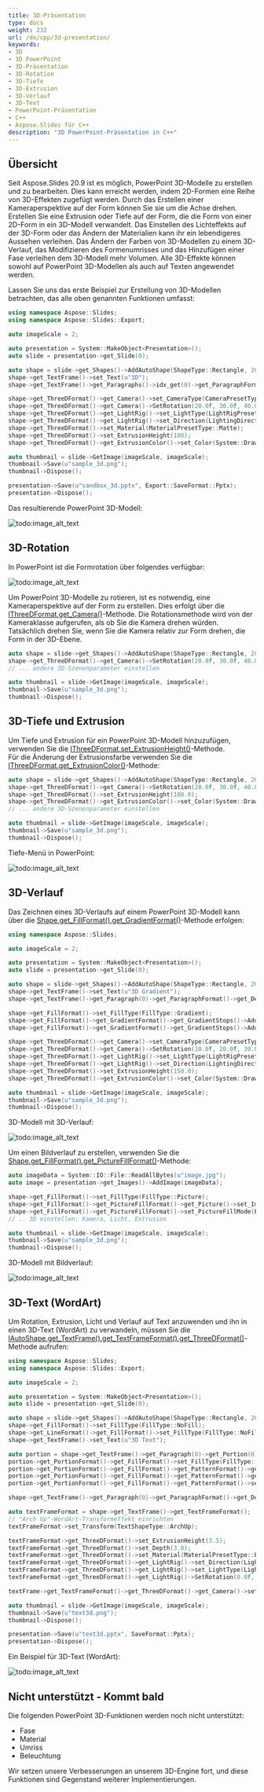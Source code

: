 ```yaml
---  
title: 3D-Präsentation  
type: docs  
weight: 232  
url: /de/cpp/3d-presentation/  
keywords:  
- 3D  
- 3D PowerPoint  
- 3D-Präsentation  
- 3D-Rotation  
- 3D-Tiefe  
- 3D-Extrusion  
- 3D-Verlauf  
- 3D-Text  
- PowerPoint-Präsentation  
- C++  
- Aspose.Slides für C++  
description: "3D PowerPoint-Präsentation in C++"  
---  
```


## Übersicht  
Seit Aspose.Slides 20.9 ist es möglich, PowerPoint 3D-Modelle zu erstellen und zu bearbeiten. Dies kann erreicht werden, indem 2D-Formen eine Reihe von 3D-Effekten zugefügt werden. Durch das Erstellen einer Kameraperspektive auf der Form können Sie sie um die Achse drehen. Erstellen Sie eine Extrusion oder Tiefe auf der Form, die die Form von einer 2D-Form in ein 3D-Modell verwandelt. Das Einstellen des Lichteffekts auf der 3D-Form oder das Ändern der Materialien kann ihr ein lebendigeres Aussehen verleihen. Das Ändern der Farben von 3D-Modellen zu einem 3D-Verlauf, das Modifizieren des Formenumrisses und das Hinzufügen einer Fase verleihen dem 3D-Modell mehr Volumen. Alle 3D-Effekte können sowohl auf PowerPoint 3D-Modellen als auch auf Texten angewendet werden.

Lassen Sie uns das erste Beispiel zur Erstellung von 3D-Modellen betrachten, das alle oben genannten Funktionen umfasst:  
``` cpp  
using namespace Aspose::Slides;  
using namespace Aspose::Slides::Export;  

auto imageScale = 2;  

auto presentation = System::MakeObject<Presentation>();  
auto slide = presentation->get_Slide(0);  

auto shape = slide->get_Shapes()->AddAutoShape(ShapeType::Rectangle, 200.0f, 150.0f, 200.0f, 200.0f);  
shape->get_TextFrame()->set_Text(u"3D");  
shape->get_TextFrame()->get_Paragraphs()->idx_get(0)->get_ParagraphFormat()->get_DefaultPortionFormat()->set_FontHeight(64.0f);  

shape->get_ThreeDFormat()->get_Camera()->set_CameraType(CameraPresetType::OrthographicFront);  
shape->get_ThreeDFormat()->get_Camera()->SetRotation(20.0f, 30.0f, 40.0f);  
shape->get_ThreeDFormat()->get_LightRig()->set_LightType(LightRigPresetType::ThreePt);  
shape->get_ThreeDFormat()->get_LightRig()->set_Direction(LightingDirection::Top);  
shape->get_ThreeDFormat()->set_Material(MaterialPresetType::Matte);  
shape->get_ThreeDFormat()->set_ExtrusionHeight(100);  
shape->get_ThreeDFormat()->get_ExtrusionColor()->set_Color(System::Drawing::Color::get_Blue());  

auto thumbnail = slide->GetImage(imageScale, imageScale);  
thumbnail->Save(u"sample_3d.png");  
thumbnail->Dispose();  

presentation->Save(u"sandbox_3d.pptx", Export::SaveFormat::Pptx);  
presentation->Dispose();  
```  

Das resultierende PowerPoint 3D-Modell:  

![todo:image_alt_text](img_01_01.png)  

## 3D-Rotation  
In PowerPoint ist die Formrotation über folgendes verfügbar:  

![todo:image_alt_text](img_02_01.png)  

Um PowerPoint 3D-Modelle zu rotieren, ist es notwendig, eine Kameraperspektive auf der Form zu erstellen. Dies erfolgt über die [IThreeDFormat.get_Camera()](https://reference.aspose.com/slides/cpp/class/aspose.slides.three_d_format#ad2f989bd1fd64fd4136e1f17660035d4)-Methode. Die Rotationsmethode wird von der Kameraklasse aufgerufen, als ob Sie die Kamera drehen würden. Tatsächlich drehen Sie, wenn Sie die Kamera relativ zur Form drehen, die Form in der 3D-Ebene.  

``` cpp  
auto shape = slide->get_Shapes()->AddAutoShape(ShapeType::Rectangle, 200.0f, 150.0f, 200.0f, 200.0f);  
shape->get_ThreeDFormat()->get_Camera()->SetRotation(20.0f, 30.0f, 40.0f);  
// ... andere 3D-Szenenparameter einstellen  

auto thumbnail = slide->GetImage(imageScale, imageScale);  
thumbnail->Save(u"sample_3d.png");  
thumbnail->Dispose();  
```  

## 3D-Tiefe und Extrusion  
Um Tiefe und Extrusion für ein PowerPoint 3D-Modell hinzuzufügen, verwenden Sie die [IThreeDFormat.set_ExtrusionHeight()](https://reference.aspose.com/slides/cpp/class/aspose.slides.three_d_format#adf0bad4894b1c36d9e4b044ef4978295)-Methode.  
Für die Änderung der Extrusionsfarbe verwenden Sie die [IThreeDFormat.get_ExtrusionColor()](https://reference.aspose.com/slides/cpp/class/aspose.slides.three_d_format#aa7db8859d23a9b4eb2f35f3a42025e9e)-Methode:  

``` cpp  
auto shape = slide->get_Shapes()->AddAutoShape(ShapeType::Rectangle, 200.0f, 150.0f, 200.0f, 200.0f);  
shape->get_ThreeDFormat()->get_Camera()->SetRotation(20.0f, 30.0f, 40.0f);  
shape->get_ThreeDFormat()->set_ExtrusionHeight(100.0);  
shape->get_ThreeDFormat()->get_ExtrusionColor()->set_Color(System::Drawing::Color::get_Purple());  
// ... andere 3D-Szenenparameter einstellen  

auto thumbnail = slide->GetImage(imageScale, imageScale);  
thumbnail->Save(u"sample_3d.png");  
thumbnail->Dispose();  
```  

Tiefe-Menü in PowerPoint:  

![todo:image_alt_text](img_02_02.png)  

## 3D-Verlauf  
Das Zeichnen eines 3D-Verlaufs auf einem PowerPoint 3D-Modell kann über die [Shape.get_FillFormat().get_GradientFormat()](https://reference.aspose.com/slides/cpp/class/aspose.slides.fill_format#a1f075336cb7a0e05cd5d7a706b6f4f58)-Methode erfolgen:  

``` cpp  
using namespace Aspose::Slides;  

auto imageScale = 2;  

auto presentation = System::MakeObject<Presentation>();  
auto slide = presentation->get_Slide(0);  

auto shape = slide->get_Shapes()->AddAutoShape(ShapeType::Rectangle, 200.0f, 150.0f, 250.0f, 250.0f);  
shape->get_TextFrame()->set_Text(u"3D Gradient");  
shape->get_TextFrame()->get_Paragraph(0)->get_ParagraphFormat()->get_DefaultPortionFormat()->set_FontHeight(64.0f);  

shape->get_FillFormat()->set_FillType(FillType::Gradient);  
shape->get_FillFormat()->get_GradientFormat()->get_GradientStops()->Add(0, System::Drawing::Color::get_Blue());  
shape->get_FillFormat()->get_GradientFormat()->get_GradientStops()->Add(100.0f, System::Drawing::Color::get_Orange());  

shape->get_ThreeDFormat()->get_Camera()->set_CameraType(CameraPresetType::OrthographicFront);  
shape->get_ThreeDFormat()->get_Camera()->SetRotation(10.0f, 20.0f, 30.0f);  
shape->get_ThreeDFormat()->get_LightRig()->set_LightType(LightRigPresetType::Flat);  
shape->get_ThreeDFormat()->get_LightRig()->set_Direction(LightingDirection::Top);  
shape->get_ThreeDFormat()->set_ExtrusionHeight(150.0);  
shape->get_ThreeDFormat()->get_ExtrusionColor()->set_Color(System::Drawing::Color::get_DarkOrange());  

auto thumbnail = slide->GetImage(imageScale, imageScale);  
thumbnail->Save(u"sample_3d.png");  
thumbnail->Dispose();  
```  

3D-Modell mit 3D-Verlauf:  

![todo:image_alt_text](img_02_03.png)  
  
Um einen Bildverlauf zu erstellen, verwenden Sie die [Shape.get_FillFormat().get_PictureFillFormat()](https://reference.aspose.com/slides/cpp/class/aspose.slides.fill_format#ac01c9a38197ddcd80c180aceeaf155cb)-Methode:  
``` cpp  
auto imageData = System::IO::File::ReadAllBytes(u"image.jpg");  
auto image = presentation->get_Images()->AddImage(imageData);  

shape->get_FillFormat()->set_FillType(FillType::Picture);  
shape->get_FillFormat()->get_PictureFillFormat()->get_Picture()->set_Image(image);  
shape->get_FillFormat()->get_PictureFillFormat()->set_PictureFillMode(PictureFillMode::Stretch);  
// .. 3D einstellen: Kamera, Licht, Extrusion  

auto thumbnail = slide->GetImage(imageScale, imageScale);  
thumbnail->Save(u"sample_3d.png");  
thumbnail->Dispose();  
```  

3D-Modell mit Bildverlauf:  

![todo:image_alt_text](img_02_04.png)  

## 3D-Text (WordArt)  
Um Rotation, Extrusion, Licht und Verlauf auf Text anzuwenden und ihn in einen 3D-Text (WordArt) zu verwandeln, müssen Sie die [IAutoShape.get_TextFrame().get_TextFrameFormat().get_ThreeDFormat()](https://reference.aspose.com/slides/cpp/class/aspose.slides.i_text_frame_format#a5e681109403c2e57aa76a500fe508b30)-Methode aufrufen:  

``` cpp  
using namespace Aspose::Slides;  
using namespace Aspose::Slides::Export;  

auto imageScale = 2;  

auto presentation = System::MakeObject<Presentation>();  
auto slide = presentation->get_Slide(0);  

auto shape = slide->get_Shapes()->AddAutoShape(ShapeType::Rectangle, 200.0f, 150.0f, 250.0f, 250.0f);  
shape->get_FillFormat()->set_FillType(FillType::NoFill);  
shape->get_LineFormat()->get_FillFormat()->set_FillType(FillType::NoFill);  
shape->get_TextFrame()->set_Text(u"3D Text");  

auto portion = shape->get_TextFrame()->get_Paragraph(0)->get_Portion(0);  
portion->get_PortionFormat()->get_FillFormat()->set_FillType(FillType::Pattern);  
portion->get_PortionFormat()->get_FillFormat()->get_PatternFormat()->get_ForeColor()->set_Color(System::Drawing::Color::get_DarkOrange());  
portion->get_PortionFormat()->get_FillFormat()->get_PatternFormat()->get_BackColor()->set_Color(System::Drawing::Color::get_White());  
portion->get_PortionFormat()->get_FillFormat()->get_PatternFormat()->set_PatternStyle(PatternStyle::LargeGrid);  

shape->get_TextFrame()->get_Paragraph(0)->get_ParagraphFormat()->get_DefaultPortionFormat()->set_FontHeight(128.0f);  

auto textFrameFormat = shape->get_TextFrame()->get_TextFrameFormat();  
// "Arch Up"-WordArt-Transformeffekt einrichten  
textFrameFormat->set_Transform(TextShapeType::ArchUp);  

textFrameFormat->get_ThreeDFormat()->set_ExtrusionHeight(3.5);  
textFrameFormat->get_ThreeDFormat()->set_Depth(3.0);  
textFrameFormat->get_ThreeDFormat()->set_Material(MaterialPresetType::Plastic);  
textFrameFormat->get_ThreeDFormat()->get_LightRig()->set_Direction(LightingDirection::Top);  
textFrameFormat->get_ThreeDFormat()->get_LightRig()->set_LightType(LightRigPresetType::Balanced);  
textFrameFormat->get_ThreeDFormat()->get_LightRig()->SetRotation(0.0f, 0.0f, 40.0f);  

textFrame->get_TextFrameFormat()->get_ThreeDFormat()->get_Camera()->set_CameraType(CameraPresetType::PerspectiveContrastingRightFacing);  

auto thumbnail = slide->GetImage(imageScale, imageScale);  
thumbnail->Save(u"text3d.png");  
thumbnail->Dispose();  

presentation->Save(u"text3d.pptx", SaveFormat::Pptx);  
presentation->Dispose();  
```  

Ein Beispiel für 3D-Text (WordArt):  

![todo:image_alt_text](img_02_05.png)  

## Nicht unterstützt - Kommt bald  
Die folgenden PowerPoint 3D-Funktionen werden noch nicht unterstützt:  
- Fase  
- Material  
- Umriss  
- Beleuchtung  

Wir setzen unsere Verbesserungen an unserem 3D-Engine fort, und diese Funktionen sind Gegenstand weiterer Implementierungen.  
